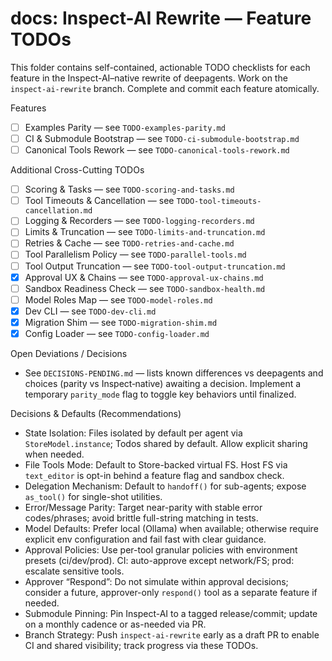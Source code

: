 # docs: Inspect-AI Rewrite — Feature TODOs

This folder contains self-contained, actionable TODO checklists for each feature in the Inspect-AI–native rewrite of deepagents. Work on the `inspect-ai-rewrite` branch. Complete and commit each feature atomically.

Features
- [ ] Examples Parity — see `TODO-examples-parity.md`
- [ ] CI & Submodule Bootstrap — see `TODO-ci-submodule-bootstrap.md`
- [ ] Canonical Tools Rework — see `TODO-canonical-tools-rework.md`

Additional Cross-Cutting TODOs
- [ ] Scoring & Tasks — see `TODO-scoring-and-tasks.md`
- [ ] Tool Timeouts & Cancellation — see `TODO-tool-timeouts-cancellation.md`
- [ ] Logging & Recorders — see `TODO-logging-recorders.md`
- [ ] Limits & Truncation — see `TODO-limits-and-truncation.md`
- [ ] Retries & Cache — see `TODO-retries-and-cache.md`
- [ ] Tool Parallelism Policy — see `TODO-parallel-tools.md`
- [ ] Tool Output Truncation — see `TODO-tool-output-truncation.md`
- [x] Approval UX & Chains — see `TODO-approval-ux-chains.md`
- [ ] Sandbox Readiness Check — see `TODO-sandbox-health.md`
- [ ] Model Roles Map — see `TODO-model-roles.md`
- [x] Dev CLI — see `TODO-dev-cli.md`
- [x] Migration Shim — see `TODO-migration-shim.md`
- [x] Config Loader — see `TODO-config-loader.md`

Open Deviations / Decisions
- See `DECISIONS-PENDING.md` — lists known differences vs deepagents and choices (parity vs Inspect‑native) awaiting a decision. Implement a temporary `parity_mode` flag to toggle key behaviors until finalized.

Decisions & Defaults (Recommendations)
- State Isolation: Files isolated by default per agent via `StoreModel.instance`; Todos shared by default. Allow explicit sharing when needed.
- File Tools Mode: Default to Store-backed virtual FS. Host FS via `text_editor` is opt-in behind a feature flag and sandbox check.
- Delegation Mechanism: Default to `handoff()` for sub-agents; expose `as_tool()` for single-shot utilities.
- Error/Message Parity: Target near-parity with stable error codes/phrases; avoid brittle full-string matching in tests.
- Model Defaults: Prefer local (Ollama) when available; otherwise require explicit env configuration and fail fast with clear guidance.
- Approval Policies: Use per-tool granular policies with environment presets (ci/dev/prod). CI: auto-approve except network/FS; prod: escalate sensitive tools.
- Approver “Respond”: Do not simulate within approval decisions; consider a future, approver-only `respond()` tool as a separate feature if needed.
- Submodule Pinning: Pin Inspect-AI to a tagged release/commit; update on a monthly cadence or as-needed via PR.
- Branch Strategy: Push `inspect-ai-rewrite` early as a draft PR to enable CI and shared visibility; track progress via these TODOs.
